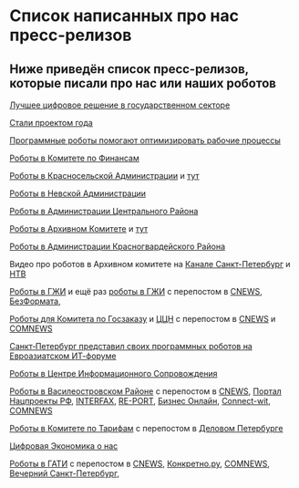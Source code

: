 # Список написанных про нас пресc-релизов
## Ниже приведён список пресс-релизов, которые писали про нас или наших роботов

[Лучшее цифровое решение в государственном секторе](https://rpa-robin.ru/novosti/tpost/77k8dm6x71-sovmestnii-proekt-robin-i-spb-iats-stal)

[Стали проектом года](https://t.me/skaz_spb/1750) 

[Программные роботы помогают оптимизировать рабочие процессы](https://globalcio.ru/discussion/40480/)

[Роботы в Комитете по Финансам](https://dt.petersburg.ru/правительство-санкт-петербурга-начи/)

[Роботы в Красносельской Администрации](https://dt.petersburg.ru/красносельский-район-оптимизировал/) и [тут](https://dt.petersburg.ru/районные-администрации-санкт-петерб/)

[Роботы в Невской Администрации](https://dt.petersburg.ru/районы-санкт%E2%80%91петербурга-оптимизиру/)

[Роботы в Администрации Центрального Района](https://dt.petersburg.ru/программный-робот-в-администрации-це/)

[Роботы в Архивном Комитете](https://dt.petersburg.ru/робот-помог-обработать-документы-в-ар/) и [тут](https://t.me/skaz_spb/1621)

[Роботы в Администрации Красногвардейского Района](https://dt.petersburg.ru/программный-робот-оптимизирует-проц/)

Видео про роботов в Архивном комитете на [Канале Санкт-Петербург](https://tvspb.ru/news/2023/12/16/v-peterburge-oczifrovku-plastinok-s-muzykoj-blokadnyh-let-osushhestvlyaet-robot) и [НТВ](https://www.ntv.ru/novosti/2805632)

[Роботы в ГЖИ](https://dt.petersburg.ru/робот-упростил-специалистам-государ/) и ещё раз [роботы в ГЖИ](https://dt.petersburg.ru/робот-помогает-обеспечить-контроль-з/) с перепостом в [CNEWS](https://www.cnews.ru/news/line/2024-08-12_programmnyj_robot_pomogaet), [БезФормата](https://sanktpeterburg.bezformata.com/listnews/peterburge-programmniy-robot-pomogaet/135145635/), 

[Роботы для Комитета по Госзаказу](https://dt.petersburg.ru/робот-поможет-с-отчетами-комитету-по-г/) и [ЦЦН](https://dt.petersburg.ru/робот-в-комитете-по-государственному/) c перепостом в [CNEWS](https://www.cnews.ru/news/line/2024-04-23_komitet_po_goszakazu_sankt-peterburga) и [COMNEWS](https://www.comnews.ru/content/232854/2024-04-23/2024-w17/1011/komitet-goszakazu-sankt-peterburga-robotiziroval-rabotu-zagruzkoy-dokumentov)

[Санкт‑Петербург представил своих программных роботов на Евроазиатском ИТ-форуме](https://dt.petersburg.ru/санкт%E2%80%91петербург-представил-своих-пр/)

[Роботы в Центре Информационного Сопровождения](https://dt.petersburg.ru/робот-ускоряет-проверку-участников-з/)

[Роботы в Василеостровском Районе](https://www.gov.spb.ru/gov/admin/kazarin-sv/news/276320/) с перепостом в [CNEWS](https://www.cnews.ru/news/line/2024-03-20_administratsiya_vasileostrovskogo), [Портал Нацпроекты РФ](https://нацпроекты.рф/нового-программного-робота-тестирую/), [INTERFAX](https://www.interfax-russia.ru/northwest/cifrovoy-peterburg/robot-budet-proveryat-dohody-v-administracii-vasileostrovskogo-rayona-peterburga), [RE-PORT](https://re-port.ru/pressreleases/v_sankt-peterburge_testiruyut_novogo_programmnogo_robota/), [Бизнес Онлайн](https://bizon.ru/news/id/678796-v-sankt-peterburge-testiruyut-novogo-programmnogo-robota), [Connect-wit](https://www.connect-wit.ru/v-sankt-peterburge-testiruyut-novogo-programmnogo-robota.html), [COMNEWS](https://www.comnews.ru/content/232179/2024-03-20/2024-w12/1011/administraciya-vasileostrovskogo-rayona-sankt-peterburga-testiruet-novogo-programmnogo-robota)

[Роботы в Комитете по Тарифам](https://dt.petersburg.ru/программные-роботы-оптимизировали-р/) с перепостом в [Деловом Петербурге](https://www.dp.ru/a/2024/05/03/smolnij-vnedril-robotov-v)

[Цифровая Экономика о нас](https://www.comnews.ru/digital-economy/content/232987/2024-05-02/2024-w18/1016/robot-sluzhbe-gosudarstva-opyt-peterburga)

[Роботы в ГАТИ](https://dt.petersburg.ru/робот-разгрузил-от-рутинных-задач-сот/) с перепостом в [CNEWS](https://www.cnews.ru/news/line/2024-08-02_v_peterburge_programmnyj), [Конкретно.ру](https://konkretno.ru/sity_obshestvo/160858-robot-razgruzil-ot-rutinnyh-zadach-sotrudnikov-gati.html), [COMNEWS](https://www.comnews.ru/content/234596/2024-08-02/2024-w31/1011/robot-razgruzil-rutinnykh-zadach-sotrudnikov-gati#:~:text=В%20ГАТИ%20отмечают%2C%20что%20внедрённый,более%20сложных%20и%20ответственных%20задач.), [Вечерний Санкт-Петербург](https://vecherka-spb.ru/2024/08/02/robot-razgruzil-ot-rutinnikh-zadach-sotrudnikov-peterburgskoi-gosudarstvennoi-administrativnotekhnicheskoi-inspektsii), 
